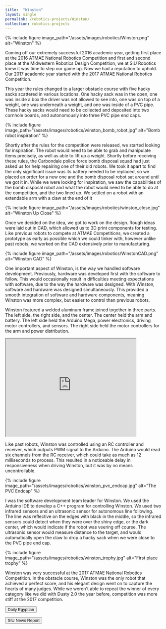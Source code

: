 ```yaml
---
title:  "Winston"
layout: single
permalink: /robotics-projects/Winston/
collection: robotics-projects
---
```


{% include figure image_path="/assets/images/robotics/Winston.png" alt="Winston" %}

Coming off our extremely successful 2016 academic year, getting first place at the 2016 ATMAE National Robotics Competition and first and second place at the Midwestern Robotics Design Competition, we at SIU Robotics knew it was time to step our game up. Now we had a reputation to uphold. Our 2017 academic year started with the 2017 ATMAE National Robotics Competition. 

This year the rules changed to a larger obstacle course with five hacky sacks scattered in various locations. One hacky sack was in the open, one was inside a box the driver was not allowed to see into, one was on top of a weight, one was underneath a weight, and one was inside of a PVC pipe. These hacky sacks would need to be collected and deposited into two cornhole boards, and autonomously into three PVC pipe end caps.

{% include figure image_path="/assets/images/robotics/winston_bomb_robot.jpg" alt="Bomb robot inspiration" %}

Shortly after the rules for the competition were released, we started looking for inspiration. The robot would need to be able to grab and manipulate items precisely, as well as able to lift up a weight. Shortly before receiving these rules, the Carbondale police force bomb disposal squad had just asked us for help repairing one of their old robots. We took it apart to find the only significant issue was its battery needed to be replaced, so we placed an order for a new one and the bomb disposal robot sat around until we got it in. While we were looking for inspiration, we saw the capabilities of the bomb disposal robot and what the robot would need to be able to do at the competition, and the two lined up. We settled on a robot with an extendable arm with a claw at the end of it

{% include figure image_path="/assets/images/robotics/winston_close.jpg" alt="Winston Up Close" %}

Once we decided on the idea, we got to work on the design. Rough ideas were laid out in CAD, which allowed us to 3D print components for testing. Like previous robots to compete at ATMAE Competitions, we created a prototype as early as possible which we could tinker with, however unlike past robots, we worked on the CAD extensively prior to manufacturing.

{% include figure image_path="/assets/images/robotics/WinstonCAD.png" alt="Winston CAD" %}

One important aspect of Winston, is the way we handled software development. Previously, hardware was developed first with the software to follow. This would occasionally result in difficulties meeting expectations with software, due to the way the hardware was designed. With Winston, software and hardware was designed simultaneously. This provided a smooth integration of software and hardware components, meaning Winston was more complex, but easier to control than previous robots.

Winston featured a welded aluminum frame joined together in three parts. The left side, the right side, and the center. The center held the arm and battery. The left side held the Arduino Mega, power electronics, driving motor controllers, and sensors. The right side held the motor controllers for the arm and power distribution.

<iframe width="420" height="315"
    src="https://www.youtube.com/embed/loT50joOBiM">
</iframe> 

Like past robots, Winston was controlled using an RC controller and receiver, which outputs PWM signal to the Arduino. The Arduino would read six channels from the RC receiver, which could take as much as 12 milliseconds to process. This resulted in a noticeable delay in responsiveness when driving Winston, but it was by no means uncontrollable.

{% include figure image_path="/assets/images/robotics/winston_pvc_endcap.jpg" alt="The PVC Endcap" %}

I was the software development team leader for Winston. We used the Arduino IDE to develop a C++ program for controlling Winston. We used two infrared sensors and an ultrasonic sensor for autonomous line following. The line was reflective on the edges with black in the middle, so the infrared sensors could detect when they were over the shiny edge, or the dark center, which would indicate if the robot was veering off course. The ultrasonic sensor would measure distance to the target, and would automatically open the claw to drop a hacky sack when we were close to the PVC pipe end cap.

{% include figure image_path="/assets/images/robotics/winston_trophy.jpg" alt="First place trophy" %}

Winston was very successful at the 2017 ATMAE National Robotics Competition. In the obstacle course, Winston was the only robot that achieved a perfect score, and his elegant design went on to capture the hearts of many judges. While we weren't able to repeat the winner of every category like we did with Dusty 2.0 the year before, competition was more stiff at the 2017 competition.

<button class="btn btn--primary" onclick="window.open('https://dailyegyptian.com/76252/news/a-decade-in-the-lead-the-siu-robotics-teams-history-of-victories/')"> Daily Egyptian </button>

<button class="btn btn--primary" onclick="window.open('https://news.siu.edu/2017/11/110917-robotics-team-dominates-second-straight-year.html')"> SIU News Report </button>